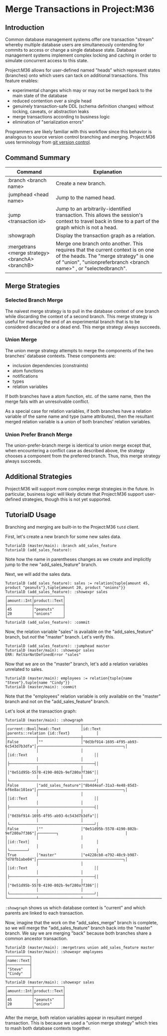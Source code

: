 # Merge Transactions in Project:M36

## Introduction

Common database management systems offer one transaction "stream" whereby multiple database users are simultaneously contending for commits to access or change a single database state. Database management systems implement complex locking and caching in order to simulate concurrent access to this state.

Project:M36 allows for user-defined named "heads" which represent states (branches) onto which users can tack on additional transactions. This feature enables:

* experimental changes which may or may not be merged back to the main state of the database
* reduced contention over a single head
* genuinely transaction-safe DDL (schema definition changes) without locking, caveats, or abstraction leaks
* merge transactions according to business logic
* elimination of "serialization errors"

Programmers are likely familiar with this workflow since this behavior is analogous to source version control branching and merging. Project:M36 uses terminology from [git version control](https://git-scm.com/).

## Command Summary

|Command|Explanation|
|-------|-----------|
|:branch &lt;branch name&gt;|Create a new branch.|
|:jumphead &lt;head name&gt;|Jump to the named head.|
|:jump &lt;transaction id&gt;|Jump to an arbitrarily-identified transaction. This allows the session's context to travel back in time to a part of the graph which is not a head.|
|:showgraph|Display the transaction graph as a relation.|
|:mergetrans &lt;merge strategy&gt; &lt;branchA&gt; &lt;branchB&gt;|Merge one branch onto another. This requires that the current context is on one of the heads. The "merge strategy" is one of "union", "unionpreferbranch &lt;branch name&gt;" , or "selectedbranch".|

## Merge Strategies

### Selected Branch Merge

The naivest merge strategy is to pull in the database context of one branch while discarding the context of a second branch. This merge strategy is useful for marking the end of an experimental branch that is to be considered discarded or a dead end. This merge strategy always succeeds.

### Union Merge

The union merge strategy attempts to merge the components of the two branches' database contexts. These components are:

* inclusion dependencies (constraints)
* atom functions
* notifications
* types
* relation variables

If both branches have a atom function, etc. of the same name, then the merge fails with an unresolvable conflict.

As a special case for relation variables, if both branches have a relation variable of the same name and type (same attributes), then the resultant merged relation variable is a union of both branches' relation variables.

### Union Prefer Branch Merge

The union-prefer-branch merge is identical to union merge except that, when encountering a conflict case as described above, the strategy chooses a component from the preferred branch. Thus, this merge strategy always succeeds.

## Additional Strategies

Project:M36 will support more complex merge strategies in the future. In particular, business logic will likely dictate that Project:M36 support user-defined strategies, though this is not yet supported.

## TutorialD Usage

Branching and merging are built-in to the Project:M36 ```tutd``` client.

First, let's create a new branch for some new sales data.
```
TutorialD (master/main): :branch add_sales_feature
TutorialD (add_sales_feature):
```

Note how the name in parentheses changes as we create and implicitly jump to the new "add_sales_feature" branch.

Next, we will add the sales data.

```
TutorialD (add_sales_feature): sales := relation{tuple{amount 45, product "peanuts"},tuple{amount 20, product "onions"}}
TutorialD (add_sales_feature): :showexpr sales
┌───────────┬─────────────┐
│amount::Int│product::Text│
├───────────┼─────────────┤
│45         │"peanuts"    │
│20         │"onions"     │
└───────────┴─────────────┘
TutorialD (add_sales_feature): :commit
```

Now, the relation variable "sales" is available on the "add_sales_feature" branch, but *not* the "master" branch. Let's verify this.

```
TutorialD (add_sales_feature): :jumphead master
TutorialD (master/main): :showexpr sales
ERR: RelVarNotDefinedError "sales"
```

Now that we are on the "master" branch, let's add a relation variables unrelated to sales.

```
TutorialD (master/main): employees := relation{tuple{name "Steve"},tuple{name "Cindy"}}
TutorialD (master/main): :commit
```

Note that the "employees" relation variable is only available on the "master" branch and not on the "add_sales_feature" branch.

Let's look at the transaction graph:

```
TutorialD (master/main): :showgraph
┌─────────────┬───────────────────┬──────────────────────────────────────┬────────────────────────────────────────┐
│current::Bool│head::Text         │id::Text                              │parents::relation {id::Text}            │
├─────────────┼───────────────────┼──────────────────────────────────────┼────────────────────────────────────────┤
│False        │""                 │"0d3bf914-1695-4f95-ab93-6c543d7b3dfa"│┌──────────────────────────────────────┐│
│             │                   │                                      ││id::Text                              ││
│             │                   │                                      │├──────────────────────────────────────┤│
│             │                   │                                      ││"0e51d95b-5578-4190-802b-9ef280a7f386"││
│             │                   │                                      │└──────────────────────────────────────┘│
│False        │"add_sales_feature"│"8b4d4eaf-31a3-4e48-85d3-bf6e8ac101ea"│┌──────────────────────────────────────┐│
│             │                   │                                      ││id::Text                              ││
│             │                   │                                      │├──────────────────────────────────────┤│
│             │                   │                                      ││"0d3bf914-1695-4f95-ab93-6c543d7b3dfa"││
│             │                   │                                      │└──────────────────────────────────────┘│
│False        │""                 │"0e51d95b-5578-4190-802b-9ef280a7f386"│┌────────┐                              │
│             │                   │                                      ││id::Text│                              │
│             │                   │                                      │└────────┘                              │
│True         │"master"           │"e4228cb8-e792-48c9-b987-7d78fb1abe04"│┌──────────────────────────────────────┐│
│             │                   │                                      ││id::Text                              ││
│             │                   │                                      │├──────────────────────────────────────┤│
│             │                   │                                      ││"0e51d95b-5578-4190-802b-9ef280a7f386"││
│             │                   │                                      │└──────────────────────────────────────┘│
└─────────────┴───────────────────┴──────────────────────────────────────┴────────────────────────────────────────┘

```

```:showgraph``` shows us which database context is "current" and which parents are linked to each transaction.

Now, imagine that the work on the "add_sales_merge" branch is complete, so we will merge the "add_sales_feature" branch back into the "master" branch. We say we are merging "back" because both branches share a common ancestor transaction.

```
TutorialD (master/main): :mergetrans union add_sales_feature master
TutorialD (master/main): :showexpr employees
┌──────────┐
│name::Text│
├──────────┤
│"Steve"   │
│"Cindy"   │
└──────────┘
TutorialD (master/main): :showexpr sales
┌───────────┬─────────────┐
│amount::Int│product::Text│
├───────────┼─────────────┤
│45         │"peanuts"    │
│20         │"onions"     │
└───────────┴─────────────┘
```

After the merge, both relation variables appear in resultant merged transaction. This is because we used a "union merge strategy" which tries to mash both database contexts together.

